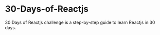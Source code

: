 # 30-Days-of-Reactjs
30 Days of Reactjs challenge is a step-by-step guide to learn Reactjs in 30 days.
